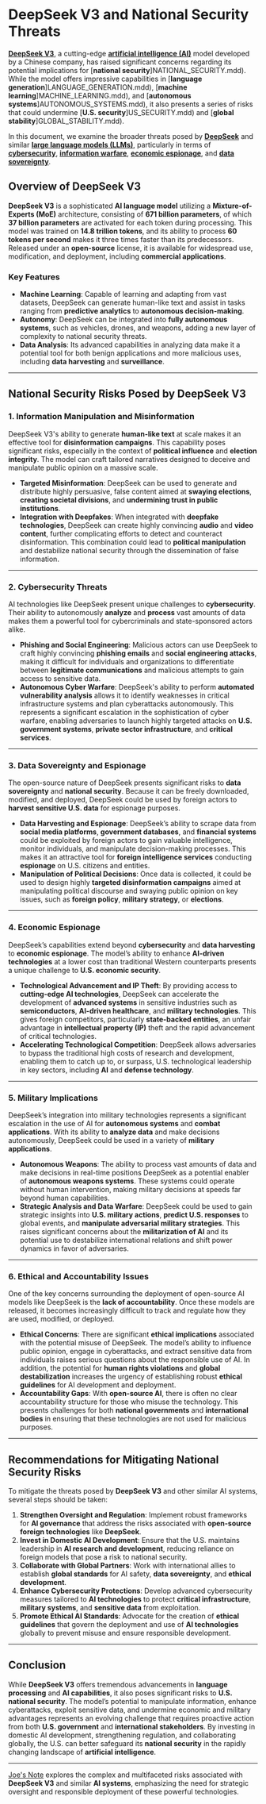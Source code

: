 # DeepSeek V3 and National Security Threats

[**DeepSeek V3**](deepseek_v3.md), a cutting-edge [**artificial intelligence (AI)**](https://en.wikipedia.org/wiki/Artificial_intelligence) model developed by a Chinese company, has raised significant concerns regarding its potential implications for \[**national security**]NATIONAL\_SECURITY.mdd). While the model offers impressive capabilities in \[**language generation**]LANGUAGE\_GENERATION.mdd), \[**machine learning**]MACHINE\_LEARNING.mdd), and \[**autonomous systems**]AUTONOMOUS\_SYSTEMS.mdd), it also presents a series of risks that could undermine \[**U.S. security**]US\_SECURITY.mdd) and \[**global stability**]GLOBAL\_STABILITY.mdd).

In this document, we examine the broader threats posed by [**DeepSeek**](deepseek_v3.md) and similar [**large language models (LLMs)**](../AI/large_language_models.md), particularly in terms of [**cybersecurity**](../security/cybersecurity.md), [**information warfare**](../security/information_warfare.md), [**economic espionage**](../STRATEGY/economic_espionage.md), and [**data sovereignty**](data_sovereignty.md).

## **Overview of DeepSeek V3**

**DeepSeek V3** is a sophisticated **AI language model** utilizing a **Mixture-of-Experts (MoE)** architecture, consisting of **671 billion parameters**, of which **37 billion parameters** are activated for each token during processing. This model was trained on **14.8 trillion tokens**, and its ability to process **60 tokens per second** makes it three times faster than its predecessors. Released under an **open-source** license, it is available for widespread use, modification, and deployment, including **commercial applications**.

### Key Features

* **Machine Learning**: Capable of learning and adapting from vast datasets, DeepSeek can generate human-like text and assist in tasks ranging from **predictive analytics** to **autonomous decision-making**.
* **Autonomy**: DeepSeek can be integrated into **fully autonomous systems**, such as vehicles, drones, and weapons, adding a new layer of complexity to national security threats.
* **Data Analysis**: Its advanced capabilities in analyzing data make it a potential tool for both benign applications and more malicious uses, including **data harvesting** and **surveillance**.

***

## **National Security Risks Posed by DeepSeek V3**

### **1. Information Manipulation and Misinformation**

DeepSeek V3's ability to generate **human-like text** at scale makes it an effective tool for **disinformation campaigns**. This capability poses significant risks, especially in the context of **political influence** and **election integrity**. The model can craft tailored narratives designed to deceive and manipulate public opinion on a massive scale.

* **Targeted Misinformation**: DeepSeek can be used to generate and distribute highly persuasive, false content aimed at **swaying elections**, **creating societal divisions**, and **undermining trust in public institutions**.
* **Integration with Deepfakes**: When integrated with **deepfake technologies**, DeepSeek can create highly convincing **audio** and **video content**, further complicating efforts to detect and counteract disinformation. This combination could lead to **political manipulation** and destabilize national security through the dissemination of false information.

***

### **2. Cybersecurity Threats**

AI technologies like DeepSeek present unique challenges to **cybersecurity**. Their ability to autonomously **analyze** and **process** vast amounts of data makes them a powerful tool for cybercriminals and state-sponsored actors alike.

* **Phishing and Social Engineering**: Malicious actors can use DeepSeek to craft highly convincing **phishing emails** and **social engineering attacks**, making it difficult for individuals and organizations to differentiate between **legitimate communications** and malicious attempts to gain access to sensitive data.
* **Autonomous Cyber Warfare**: DeepSeek's ability to perform **automated vulnerability analysis** allows it to identify weaknesses in critical infrastructure systems and plan cyberattacks autonomously. This represents a significant escalation in the sophistication of cyber warfare, enabling adversaries to launch highly targeted attacks on **U.S. government systems**, **private sector infrastructure**, and **critical services**.

***

### **3. Data Sovereignty and Espionage**

The open-source nature of DeepSeek presents significant risks to **data sovereignty** and **national security**. Because it can be freely downloaded, modified, and deployed, DeepSeek could be used by foreign actors to **harvest sensitive U.S. data** for espionage purposes.

* **Data Harvesting and Espionage**: DeepSeek’s ability to scrape data from **social media platforms**, **government databases**, and **financial systems** could be exploited by foreign actors to gain valuable intelligence, monitor individuals, and manipulate decision-making processes. This makes it an attractive tool for **foreign intelligence services** conducting **espionage** on U.S. citizens and entities.
* **Manipulation of Political Decisions**: Once data is collected, it could be used to design highly **targeted disinformation campaigns** aimed at manipulating political discourse and swaying public opinion on key issues, such as **foreign policy**, **military strategy**, or **elections**.

***

### **4. Economic Espionage**

DeepSeek’s capabilities extend beyond **cybersecurity** and **data harvesting** to **economic espionage**. The model’s ability to enhance **AI-driven technologies** at a lower cost than traditional Western counterparts presents a unique challenge to **U.S. economic security**.

* **Technological Advancement and IP Theft**: By providing access to **cutting-edge AI technologies**, DeepSeek can accelerate the development of **advanced systems** in sensitive industries such as **semiconductors**, **AI-driven healthcare**, and **military technologies**. This gives foreign competitors, particularly **state-backed entities**, an unfair advantage in **intellectual property (IP)** theft and the rapid advancement of critical technologies.
* **Accelerating Technological Competition**: DeepSeek allows adversaries to bypass the traditional high costs of research and development, enabling them to catch up to, or surpass, U.S. technological leadership in key sectors, including **AI** and **defense technology**.

***

### **5. Military Implications**

DeepSeek’s integration into military technologies represents a significant escalation in the use of AI for **autonomous systems** and **combat applications**. With its ability to **analyze data** and make decisions autonomously, DeepSeek could be used in a variety of **military applications**.

* **Autonomous Weapons**: The ability to process vast amounts of data and make decisions in real-time positions DeepSeek as a potential enabler of **autonomous weapons systems**. These systems could operate without human intervention, making military decisions at speeds far beyond human capabilities.
* **Strategic Analysis and Data Warfare**: DeepSeek could be used to gain strategic insights into **U.S. military actions**, **predict U.S. responses** to global events, and **manipulate adversarial military strategies**. This raises significant concerns about the **militarization of AI** and its potential use to destabilize international relations and shift power dynamics in favor of adversaries.

***

### **6. Ethical and Accountability Issues**

One of the key concerns surrounding the deployment of open-source AI models like DeepSeek is the **lack of accountability**. Once these models are released, it becomes increasingly difficult to track and regulate how they are used, modified, or deployed.

* **Ethical Concerns**: There are significant **ethical implications** associated with the potential misuse of DeepSeek. The model’s ability to influence public opinion, engage in cyberattacks, and extract sensitive data from individuals raises serious questions about the responsible use of AI. In addition, the potential for **human rights violations** and **global destabilization** increases the urgency of establishing robust **ethical guidelines** for AI development and deployment.
* **Accountability Gaps**: With **open-source AI**, there is often no clear accountability structure for those who misuse the technology. This presents challenges for both **national governments** and **international bodies** in ensuring that these technologies are not used for malicious purposes.

***

## **Recommendations for Mitigating National Security Risks**

To mitigate the threats posed by **DeepSeek V3** and other similar AI systems, several steps should be taken:

1. **Strengthen Oversight and Regulation**: Implement robust frameworks for **AI governance** that address the risks associated with **open-source foreign technologies** like **DeepSeek**.
2. **Invest in Domestic AI Development**: Ensure that the U.S. maintains leadership in **AI research and development**, reducing reliance on foreign models that pose a risk to national security.
3. **Collaborate with Global Partners**: Work with international allies to establish **global standards** for AI safety, **data sovereignty**, and **ethical development**.
4. **Enhance Cybersecurity Protections**: Develop advanced cybersecurity measures tailored to **AI technologies** to protect **critical infrastructure**, **military systems**, and **sensitive data** from exploitation.
5. **Promote Ethical AI Standards**: Advocate for the creation of **ethical guidelines** that govern the deployment and use of **AI technologies** globally to prevent misuse and ensure responsible development.

***

## **Conclusion**

While **DeepSeek V3** offers tremendous advancements in **language processing** and **AI capabilities**, it also poses significant risks to **U.S. national security**. The model’s potential to manipulate information, enhance cyberattacks, exploit sensitive data, and undermine economic and military advantages represents an evolving challenge that requires proactive action from both **U.S. government** and **international stakeholders**. By investing in domestic AI development, strengthening regulation, and collaborating globally, the U.S. can better safeguard its **national security** in the rapidly changing landscape of **artificial intelligence**.

***

[Joe's Note](https://github.com/rolodexter/rolodexter/tree/master/literary_products/joes_notes) explores the complex and multifaceted risks associated with **DeepSeek V3** and similar **AI systems**, emphasizing the need for strategic oversight and responsible deployment of these powerful technologies.
